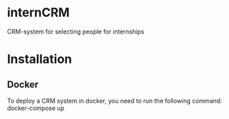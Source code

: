 # internCRM
CRM-system for selecting people for internships
# Installation
## Docker
To deploy a CRM system in docker, you need to run the following command:
docker-compose up
